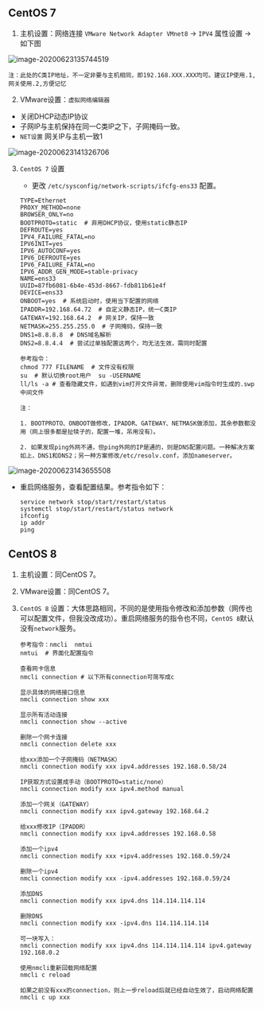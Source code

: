 ## CentOS 7

1. 主机设置：网络连接 ``VMware Network Adapter VMnet8`` -> ``IPV4`` 属性设置 -> 如下图

![image-20200623135744519](C:\Users\Administrator\Desktop\blog\java\设置虚拟机静态IP和连接外网.assets\image-20200623135744519.png)

``注：此处的C类IP地址，不一定非要与主机相同，即192.168.XXX.XXX均可。建议IP使用.1,网关使用.2,方便记忆`` 

2. VMware设置：``虚拟网络编辑器``

* 关闭DHCP动态IP协议
* 子网IP与主机保持在同一C类IP之下，子网掩码一致。
* ``NET设置`` 网关IP与主机一致1

![image-20200623141326706](C:\Users\Administrator\Desktop\blog\java\设置虚拟机静态IP和连接外网.assets\image-20200623141326706.png)

3. ``CentOS 7`` 设置

   *  更改 ``/etc/sysconfig/network-scripts/ifcfg-ens33`` 配置。

     ```                                               
     TYPE=Ethernet
     PROXY_METHOD=none
     BROWSER_ONLY=no
     BOOTPROTO=static  # 弃用DHCP协议，使用static静态IP
     DEFROUTE=yes
     IPV4_FAILURE_FATAL=no
     IPV6INIT=yes
     IPV6_AUTOCONF=yes
     IPV6_DEFROUTE=yes
     IPV6_FAILURE_FATAL=no
     IPV6_ADDR_GEN_MODE=stable-privacy
     NAME=ens33
     UUID=87fb6081-6b4e-453d-8667-fdb811b61e4f
     DEVICE=ens33
     ONBOOT=yes  # 系统启动时，使用当下配置的网络
     IPADDR=192.168.64.72  # 自定义静态IP，统一C类IP
     GATEWAY=192.168.64.2  # 网关IP，保持一致
     NETMASK=255.255.255.0  # 子网掩码，保持一致
     DNS1=8.8.8.8  # DNS域名解析 
     DNS2=8.8.4.4  # 尝试过单独配置这两个，均无法生效，需同时配置
     ```

   ```
   参考指令：
   chmod 777 FILENAME  # 文件没有权限
   su  # 默认切换root用户  su -USERNAME
   ll/ls -a # 查看隐藏文件，如遇到vim打开文件异常，删除使用vim指令时生成的.swp中间文件
   ```

   ```
   注：
   
   1. BOOTPROTO、ONBOOT做修改，IPADDR、GATEWAY、NETMASK做添加，其余参数都没用（网上很多都是扯犊子的，配置一堆，吊用没有）。
   
   2. 如果发现ping外网不通，但ping外网的IP是通的，则是DNS配置问题。一种解决方案如上，DNS1和DNS2；另一种方案修改/etc/resolv.conf，添加nameserver。
   ```

![image-20200623143655508](C:\Users\Administrator\Desktop\blog\java\设置虚拟机静态IP和连接外网.assets\image-20200623143655508.png)

* 重启网络服务，查看配置结果。参考指令如下：

  ```
  service network stop/start/restart/status
  systemctl stop/start/restart/status network
  ifconfig
  ip addr
  ping
  ```

## CentOS 8

 1. 主机设置：同CentOS 7。

 2. VMware设置：同CentOS 7。

 3. ``CentOS 8`` 设置：大体思路相同，不同的是使用指令修改和添加参数（网传也可以配置文件，但我没改成功）。重启网络服务的指令也不同，```CentOS 8```默认没有```network```服务。

    ```
    参考指令：nmcli  nmtui
    nmtui  # 界面化配置指令
    
    查看网卡信息
    nmcli connection # 以下所有connection可简写成c
    
    显示具体的网络接口信息
    nmcli connection show xxx
    
    显示所有活动连接
    nmcli connection show --active
    
    删除一个网卡连接
    nmcli connection delete xxx
    
    给xxx添加一个子网掩码（NETMASK）
    nmcli connection modify xxx ipv4.addresses 192.168.0.58/24
    
    IP获取方式设置成手动（BOOTPROTO=static/none）
    nmcli connection modify xxx ipv4.method manual
    
    添加一个网关（GATEWAY）
    nmcli connection modify xxx ipv4.gateway 192.168.64.2
    
    给xxx修改IP（IPADDR）
    nmcli connection modify xxx ipv4.addresses 192.168.0.58
    
    添加一个ipv4
    nmcli connection modify xxx +ipv4.addresses 192.168.0.59/24
    
    删除一个ipv4
    nmcli connection modify xxx -ipv4.addresses 192.168.0.59/24
    
    添加DNS
    nmcli connection modify xxx ipv4.dns 114.114.114.114
    
    删除DNS
    nmcli connection modify xxx -ipv4.dns 114.114.114.114
    
    可一块写入：
    nmcli connection modify xxx ipv4.dns 114.114.114.114 ipv4.gateway 192.168.0.2
    
    使用nmcli重新回载网络配置
    nmcli c reload
    
    如果之前没有xxx的connection，则上一步reload后就已经自动生效了，启动网络配置
    nmcli c up xxx
    
    ```